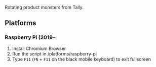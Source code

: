 
Rotating product monsters from Tally.




## Platforms

### Raspberry Pi (2019–

1. Install Chromium Browser
2. Run the script in /platforms/raspberry-pi
3. Type `F11` (`FN` + `F11` on the black mobile keyboard) to exit fullscreen
